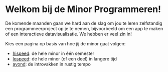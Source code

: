# Welkom bij de Minor Programmeren!

De komende maanden gaan we hard aan de slag om jou te leren zelfstandig een programmeerproject op je te nemen, bijvoorbeeld om een app te maken of een interactieve datavisualisatie. We hebben er veel zin in!

Kies een pagina op basis van hoe jij de minor gaat volgen:

- [hispeed](Hi-speed): de hele minor in &eacute;&eacute;n semester
- [lospeed](Lo-speed): de hele minor (of een deel) in langere tijd
- [avond](Avondcursus): de introvakken in rustig tempo
